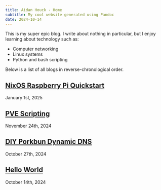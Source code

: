 ```yaml
---
title: Aidan Houck - Home
subtitle: My cool website generated using Pandoc
date: 2024-10-14
---
```


This is my super epic blog. I write about nothing in particular, but I enjoy learning about technology such as:

<ul>
	<li>Computer networking</li>
	<li>Linux systems</li>
	<li>Python and bash scripting</li>
</ul>

Below is a list of all blogs in reverse-chronological order.

<article>
	<h2>
		<a href="/blogs/2025-01-01-nixos_rpi_quickstart.html">
			NixOS Raspberry Pi Quickstart
		</a>
	</h2>
	<p><time datetime="2025-01-01">January 1st, 2025</time></p>
</article>
<article>
	<h2>
		<a href="/blogs/2024-11-24-pve_scripting.html">
			PVE Scripting
		</a>
	</h2>
	<p><time datetime="2024-11-24">November 24th, 2024</time></p>
</article>
<article>
	<h2>
		<a href="/blogs/2024-10-27-diy_porkbun_ddns.html">
			DIY Porkbun Dynamic DNS
		</a>
	</h2>
	<p><time datetime="2024-10-27">October 27th, 2024</time></p>
</article>
<article>
	<h2>
		<a href="/blogs/2024-10-14-hello_world.html">
			Hello World
		</a>
	</h2>
	<p><time datetime="2024-10-14">October 14th, 2024</time></p>
</article>


